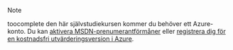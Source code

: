 > [!NOTE]
> toocomplete den här självstudiekursen kommer du behöver ett Azure-konto. Du kan <a href="http://www.windowsazure.com/pricing/member-offers/msdn-benefits-details/" target="_blank">aktivera MSDN-prenumerantförmåner</a> eller <a href="http://www.windowsazure.com/pricing/free-trial/" target="_blank">registrera dig för en kostnadsfri utvärderingsversion i Azure</a>.
> 
> 

